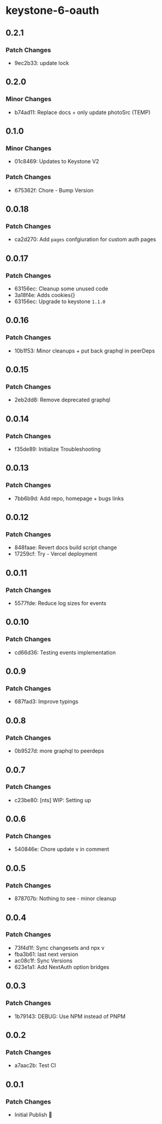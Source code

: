 # keystone-6-oauth

## 0.2.1

### Patch Changes

- 9ec2b33: update lock

## 0.2.0

### Minor Changes

- b74ad11: Replace docs + only update photoSrc (TEMP)

## 0.1.0

### Minor Changes

- 01c8469: Updates to Keystone V2

### Patch Changes

- 675362f: Chore - Bump Version

## 0.0.18

### Patch Changes

- ca2d270: Add `pages` confgiuration for custom auth pages

## 0.0.17

### Patch Changes

- 63156ec: Cleanup some unused code
- 3a18f4e: Adds cookies{}
- 63156ec: Upgrade to keystone `1.1.0`

## 0.0.16

### Patch Changes

- 10b1f53: Minor cleanups + put back graphql in peerDeps

## 0.0.15

### Patch Changes

- 2eb2dd8: Remove deprecated graphql

## 0.0.14

### Patch Changes

- f35de89: Initialize Troubleshooting

## 0.0.13

### Patch Changes

- 7bb6b9d: Add repo, homepage + bugs links

## 0.0.12

### Patch Changes

- 848faae: Revert docs build script change
- 17259cf: Try - Vercel deployment

## 0.0.11

### Patch Changes

- 5577fde: Reduce log sizes for events

## 0.0.10

### Patch Changes

- cd66d36: Testing events implementation

## 0.0.9

### Patch Changes

- 687fad3: Improve typings

## 0.0.8

### Patch Changes

- 0b9527d: more graphql to peerdeps

## 0.0.7

### Patch Changes

- c23be80: [nts] WIP: Setting up

## 0.0.6

### Patch Changes

- 540846e: Chore update v in comment

## 0.0.5

### Patch Changes

- 878707b: Nothing to see - minor cleanup

## 0.0.4

### Patch Changes

- 73f4d1f: Sync changesets and npx v
- fba3b61: last next version
- ac08c1f: Sync Versions
- 623e1a1: Add NextAuth option bridges

## 0.0.3

### Patch Changes

- 1b79143: DEBUG: Use NPM instead of PNPM

## 0.0.2

### Patch Changes

- a7aac2b: Test CI

## 0.0.1

### Patch Changes

- Initial Publish 📰
